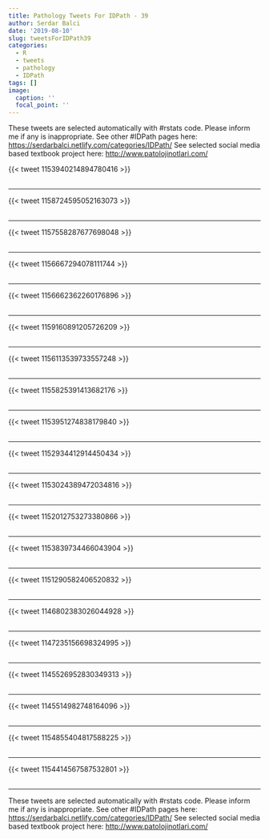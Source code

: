 ```yaml
---
title: Pathology Tweets For IDPath - 39
author: Serdar Balci
date: '2019-08-10'
slug: tweetsForIDPath39
categories:
  - R
  - tweets
  - pathology
  - IDPath
tags: []
image:
  caption: ''
  focal_point: ''
---
```



These tweets are selected automatically with #rstats code. Please inform me if any is inappropriate.
See other #IDPath pages here: https://serdarbalci.netlify.com/categories/IDPath/ 
See selected social media based textbook project here: http://www.patolojinotlari.com/

{{< tweet 1153940214894780416 >}}
<br>
<br>
<hr>
{{< tweet 1158724595052163073 >}}
<br>
<br>
<hr>
{{< tweet 1157558287677698048 >}}
<br>
<br>
<hr>
{{< tweet 1156667294078111744 >}}
<br>
<br>
<hr>
{{< tweet 1156662362260176896 >}}
<br>
<br>
<hr>
{{< tweet 1159160891205726209 >}}
<br>
<br>
<hr>
{{< tweet 1156113539733557248 >}}
<br>
<br>
<hr>
{{< tweet 1155825391413682176 >}}
<br>
<br>
<hr>
{{< tweet 1153951274838179840 >}}
<br>
<br>
<hr>
{{< tweet 1152934412914450434 >}}
<br>
<br>
<hr>
{{< tweet 1153024389472034816 >}}
<br>
<br>
<hr>
{{< tweet 1152012753273380866 >}}
<br>
<br>
<hr>
{{< tweet 1153839734466043904 >}}
<br>
<br>
<hr>
{{< tweet 1151290582406520832 >}}
<br>
<br>
<hr>
{{< tweet 1146802383026044928 >}}
<br>
<br>
<hr>
{{< tweet 1147235156698324995 >}}
<br>
<br>
<hr>
{{< tweet 1145526952830349313 >}}
<br>
<br>
<hr>
{{< tweet 1145514982748164096 >}}
<br>
<br>
<hr>
{{< tweet 1154855404817588225 >}}
<br>
<br>
<hr>
{{< tweet 1154414567587532801 >}}
<br>
<br>
<hr>


These tweets are selected automatically with #rstats code. Please inform me if any is inappropriate.
See other #IDPath pages here: https://serdarbalci.netlify.com/categories/IDPath/ 
See selected social media based textbook project here: http://www.patolojinotlari.com/
